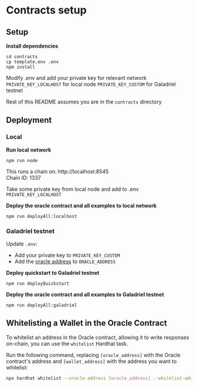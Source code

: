 # Contracts setup

## Setup

**Install dependencies**

```
cd contracts
cp template.env .env
npm install
```

Modify .env and add your private key for relevant network  
`PRIVATE_KEY_LOCALHOST` for local node
`PRIVATE_KEY_CUSTOM` for Galadriel testnet

Rest of this README assumes you are in the `contracts` directory

## Deployment

### Local

**Run local network**

```
npm run node
```

This runs a chain on: http://localhost:8545  
Chain ID: 1337

Take some private key from local node and add to .env `PRIVATE_KEY_LOCALHOST`

**Deploy the oracle contract and all examples to local network**

```
npm run deployAll:localhost
```

### Galadriel testnet

Update `.env`:
* Add your private key to `PRIVATE_KEY_CUSTOM`
* Add the [oracle address](http://docs.galadriel.com/oracle-address) to `ORACLE_ADDRESS`

**Deploy quickstart to Galadriel testnet**

```
npm run deployQuickstart
```

**Deploy the oracle contract and all examples to Galadriel testnet**

```
npm run deployAll:galadriel
```


## Whitelisting a Wallet in the Oracle Contract

To whitelist an address in the Oracle contract, allowing it to write responses on-chain, you can use the `whitelist` Hardhat task.

Run the following command, replacing `[oracle_address]` with the Oracle contract's address and `[wallet_address]` with the address you want to whitelist:

```bash
npx hardhat whitelist --oracle-address [oracle_address] --whitelist-address [wallet_address] --network galadriel
